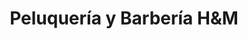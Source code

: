 ---
title: "Peluquería y Barbería H&M"
url: /manizales/peluqueria-y-barberia-hundm/
shop: Friseur
---